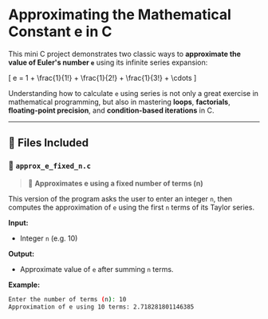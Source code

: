 # Approximating the Mathematical Constant **e** in C

This mini C project demonstrates two classic ways to **approximate the value of Euler's number `e`** using its infinite series expansion:

\[
e = 1 + \frac{1}{1!} + \frac{1}{2!} + \frac{1}{3!} + \cdots
\]

Understanding how to calculate `e` using series is not only a great exercise in mathematical programming, but also in mastering **loops**, **factorials**, **floating-point precision**, and **condition-based iterations** in C.

---

## 📁 Files Included

### 🔹 `approx_e_fixed_n.c`
> 📌 **Approximates e using a fixed number of terms (n)**

This version of the program asks the user to enter an integer `n`, then computes the approximation of `e` using the first `n` terms of its Taylor series.

**Input:**
- Integer `n` (e.g. 10)

**Output:**
- Approximate value of `e` after summing `n` terms.

**Example:**
```bash
Enter the number of terms (n): 10
Approximation of e using 10 terms: 2.718281801146385
